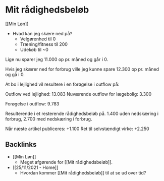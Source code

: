 # Mit rådighedsbeløb
[[Min Løn]]

* Hvad kan jeg skære ned på?
	* Velgørenhed til 0
	* Træning/fitness til 200
	* Udekøb til ~0

Lige nu sparer jeg 11.000 op pr. måned og går i 0. 

Hvis jeg skærer ned for forbrug ville jeg kunne spare 12.300 op pr. måned og gå i 0.

At bo i lejlighed vil resultere i en forøgelse i outflow på:

Outflow ved lejlighed: 13.083 
Nuværende outflow for lægebolig: 3.300

Forøgelse i outflow: 9.783

Resulterende i et resterende rådighedsbeløb på. 1.400 uden nedskæring i forbrug, 2.700 med nedskæring i forbrug. 

Når næste artikel publiceres: +1.100
Ret til selvstændigt virke: +2.250

## Backlinks
* [[Min Løn]]
	* Meget afgørende for [[Mit rådighedsbeløb]].
* [[25/11/2021 - Home]]
	* Hvordan kommer [[Mit rådighedsbeløb]] til at se ud over tid?

<!-- {BearID:1B348C1A-FB73-43B5-B70E-A1AEE518739F-15714-000001A596230037} -->

